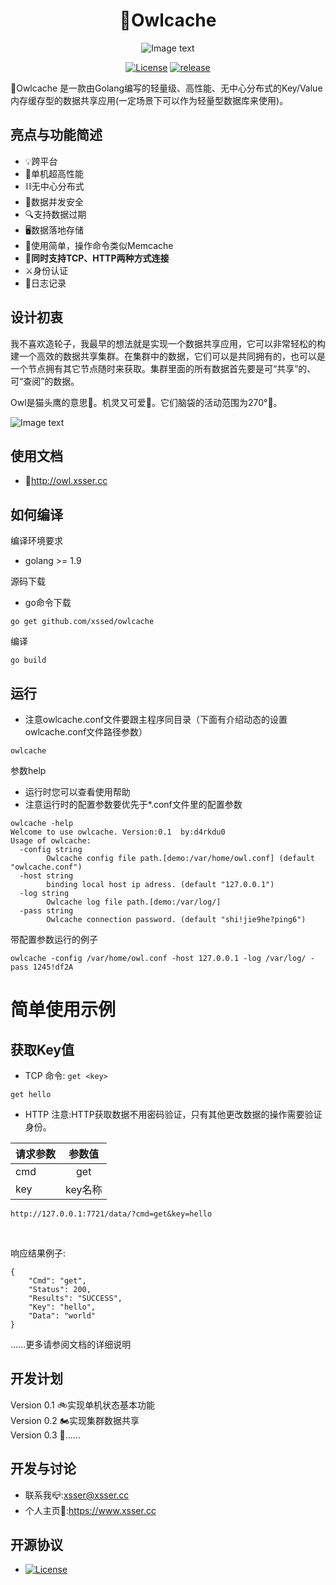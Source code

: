 <div align="center">

# 🦉Owlcache

![Image text](https://github.com/xssed/owlcache/blob/master/assets/owl.jpg?raw=true)

[![License](https://img.shields.io/github/license/xssed/owlcache.svg)](https://github.com/xssed/owlcache/blob/master/LICENSE)
[![release](https://img.shields.io/github/release/xssed/owlcache.svg?style=popout-square)](https://github.com/xssed/owlcache/releases)

</div>

 🦉Owlcache 是一款由Golang编写的轻量级、高性能、无中心分布式的Key/Value内存缓存型的数据共享应用(一定场景下可以作为轻量型数据库来使用)。  


## 亮点与功能简述

* 💡跨平台
* 🚀单机超高性能
* ⛓无中心分布式
* 🌈数据并发安全
* 🔍支持数据过期
* 🖥数据落地存储
* 🎨使用简单，操作命令类似Memcache
* 🔭**同时支持TCP、HTTP两种方式连接**
* ⚔️身份认证
* 📝日志记录


## 设计初衷

我不喜欢造轮子，我最早的想法就是实现一个数据共享应用，它可以非常轻松的构建一个高效的数据共享集群。在集群中的数据，它们可以是共同拥有的，也可以是一个节点拥有其它节点随时来获取。集群里面的所有数据首先要是可“共享”的、可“查阅”的数据。

Owl是猫头鹰的意思🦉。机灵又可爱🦉。它们脑袋的活动范围为270°🦉。      


![Image text](https://github.com/xssed/owlcache/blob/master/assets/group.gif?raw=true)

## 使用文档
- 📝http://owl.xsser.cc


## 如何编译

编译环境要求
* golang >= 1.9

源码下载
* go命令下载
```shell
go get github.com/xssed/owlcache
```

编译
```shell
go build
```

## 运行
* 注意owlcache.conf文件要跟主程序同目录（下面有介绍动态的设置owlcache.conf文件路径参数）
```shell
owlcache
```

参数help
* 运行时您可以查看使用帮助 
* 注意运行时的配置参数要优先于*.conf文件里的配置参数

```shell
owlcache -help
Welcome to use owlcache. Version:0.1  by:d4rkdu0
Usage of owlcache:
  -config string
        Owlcache config file path.[demo:/var/home/owl.conf] (default "owlcache.conf")
  -host string
        binding local host ip adress. (default "127.0.0.1")
  -log string
        Owlcache log file path.[demo:/var/log/]
  -pass string
        Owlcache connection password. (default "shi!jie9he?ping6")
```

带配置参数运行的例子
```shell
owlcache -config /var/home/owl.conf -host 127.0.0.1 -log /var/log/ -pass 1245!df2A
```

# 简单使用示例
## 获取Key值
* TCP
命令: `get <key>`
~~~shell
get hello
~~~

* HTTP
注意:HTTP获取数据不用密码验证，只有其他更改数据的操作需要验证身份。


|请求参数        | 参数值          | 
| ------------- |:-------------: |
| cmd           |  get           | 
| key           |  key名称        | 

~~~shell
http://127.0.0.1:7721/data/?cmd=get&key=hello
~~~
<br>

响应结果例子:
~~~shell
{
    "Cmd": "get",
    "Status": 200,
    "Results": "SUCCESS",
    "Key": "hello",
    "Data": "world"
}
~~~

......更多请参阅文档的详细说明

## 开发计划

Version 0.1 🚲实现单机状态基本功能  
Version 0.2 🏍实现集群数据共享  
Version 0.3 🚕...... 


## 开发与讨论
- 联系我📪:xsser@xsser.cc
- 个人主页🛀:https://www.xsser.cc

## 开源协议
- [![License](https://img.shields.io/github/license/xssed/owlcache.svg)](https://github.com/xssed/owlcache/blob/master/LICENSE)

